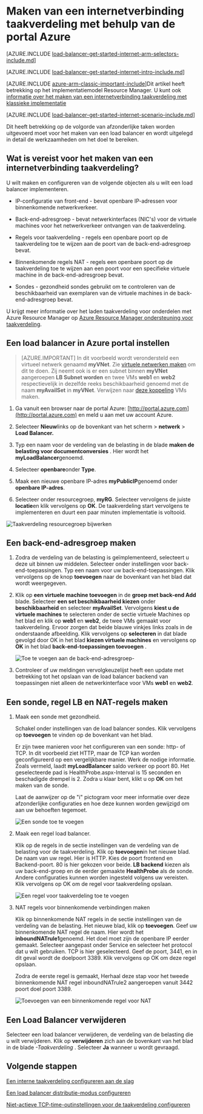 <properties
   pageTitle="Maak een internetgerichte taakverdeling in Resource Manager, met behulp van de portal Azure | Microsoft Azure"
   description="Informatie over het maken van een internetverbinding taakverdeling in Resource Manager, met behulp van de portal Azure"
   services="load-balancer"
   documentationCenter="na"
   authors="anavinahar"
   manager="narayan"
   editor=""
   tags="azure-resource-manager"
/>
<tags
   ms.service="load-balancer"
   ms.devlang="na"
   ms.topic="hero-article"
   ms.tgt_pltfrm="na"
   ms.workload="infrastructure-services"
   ms.date="09/14/2016"
   ms.author="annahar" />

# <a name="creating-an-internet-facing-load-balancer-using-the-azure-portal"></a>Maken van een internetverbinding taakverdeling met behulp van de portal Azure

[AZURE.INCLUDE [load-balancer-get-started-internet-arm-selectors-include.md](../../includes/load-balancer-get-started-internet-arm-selectors-include.md)]

[AZURE.INCLUDE [load-balancer-get-started-internet-intro-include.md](../../includes/load-balancer-get-started-internet-intro-include.md)]

[AZURE.INCLUDE [azure-arm-classic-important-include](../../includes/azure-arm-classic-important-include.md)]Dit artikel heeft betrekking op het implementatiemodel Resource Manager. U kunt ook [informatie over het maken van een internetverbinding taakverdeling met klassieke implementatie](load-balancer-get-started-internet-classic-portal.md)

[AZURE.INCLUDE [load-balancer-get-started-internet-scenario-include.md](../../includes/load-balancer-get-started-internet-scenario-include.md)]

Dit heeft betrekking op de volgorde van afzonderlijke taken worden uitgevoerd moet voor het maken van een load balancer en wordt uitgelegd in detail de werkzaamheden om het doel te bereiken.

## <a name="what-is-required-to-create-an-internet-facing-load-balancer"></a>Wat is vereist voor het maken van een internetverbinding taakverdeling?

U wilt maken en configureren van de volgende objecten als u wilt een load balancer implementeren.

- IP-configuratie van front-end - bevat openbare IP-adressen voor binnenkomende netwerkverkeer.

- Back-end-adresgroep - bevat netwerkinterfaces (NIC's) voor de virtuele machines voor het netwerkverkeer ontvangen van de taakverdeling.

- Regels voor taakverdeling - regels een openbare poort op de taakverdeling toe te wijzen aan de poort van de back-end-adresgroep bevat.

- Binnenkomende regels NAT - regels een openbare poort op de taakverdeling toe te wijzen aan een poort voor een specifieke virtuele machine in de back-end-adresgroep bevat.

- Sondes - gezondheid sondes gebruikt om te controleren van de beschikbaarheid van exemplaren van de virtuele machines in de back-end-adresgroep bevat.

U krijgt meer informatie over het laden taakverdeling voor onderdelen met Azure Resource Manager op [Azure Resource Manager ondersteuning voor taakverdeling](load-balancer-arm.md).


## <a name="set-up-a-load-balancer-in-azure-portal"></a>Een load balancer in Azure portal instellen

> [AZURE.IMPORTANT] In dit voorbeeld wordt verondersteld een virtueel netwerk genaamd **myVNet**. Zie [virtuele netwerken maken](../virtual-network/virtual-networks-create-vnet-arm-pportal.md) om dit te doen. Zij neemt ook is er een subnet binnen **myVNet** aangeroepen **LB Subnet worden** en twee VMs **web1** en **web2** respectievelijk in dezelfde reeks beschikbaarheid genoemd met de naam **myAvailSet** in **myVNet**. Verwijzen naar [deze koppeling](../virtual-machines/virtual-machines-windows-hero-tutorial.md) VMs maken.


1. Ga vanuit een browser naar de portal Azure: [http://portal.azure.com](http://portal.azure.com) en meld u aan met uw account Azure.

2. Selecteer **Nieuw**links op de bovenkant van het scherm > **netwerk** > **Load Balancer.**

3. Typ een naam voor de verdeling van de belasting in de blade **maken de belasting voor documentconversies** . Hier wordt het **myLoadBalancer**genoemd.

4. Selecteer **openbare**onder **Type**.

5. Maak een nieuwe openbare IP-adres **myPublicIP**genoemd onder **openbare IP-adres**.

6. Selecteer onder resourcegroep, **myRG**. Selecteer vervolgens de juiste **locatie**en klik vervolgens op **OK**. De taakverdeling start vervolgens te implementeren en duurt een paar minuten implementatie is voltooid.

![Taakverdeling resourcegroep bijwerken](./media/load-balancer-get-started-internet-portal/1-load-balancer.png)


## <a name="create-a-back-end-address-pool"></a>Een back-end-adresgroep maken

1. Zodra de verdeling van de belasting is geïmplementeerd, selecteert u deze uit binnen uw middelen. Selecteer onder instellingen voor back-end-toepassingen. Typ een naam voor uw back-end-toepassingen. Klik vervolgens op de knop **toevoegen** naar de bovenkant van het blad dat wordt weergegeven.

2. Klik op **een virtuele machine toevoegen** in de **groep met back-end Add** blade.  Selecteer **een set beschikbaarheid kiezen** onder **beschikbaarheid** en selecteer **myAvailSet**. Vervolgens **kiest u de virtuele machines** te selecteren onder de sectie virtuele Machines op het blad en klik op **web1** en **web2**, de twee VMs gemaakt voor taakverdeling. Ervoor zorgen dat beide blauwe vinkjes links zoals in de onderstaande afbeelding. Klik vervolgens op **selecteren** in dat blade gevolgd door OK in het blad **kiezen virtuele machines** en vervolgens op **OK** in het blad **back-end-toepassingen toevoegen** .

    ![Toe te voegen aan de back-end-adresgroep- ](./media/load-balancer-get-started-internet-portal/3-load-balancer-backend-02.png)

3. Controleer of uw meldingen vervolgkeuzelijst heeft een update met betrekking tot het opslaan van de load balancer backend van toepassingen niet alleen de netwerkinterface voor VMs **web1** en **web2**.


## <a name="create-a-probe-lb-rule-and-nat-rules"></a>Een sonde, regel LB en NAT-regels maken

1. Maak een sonde met gezondheid.

    Schakel onder instellingen van de load balancer sondes. Klik vervolgens op **toevoegen** te vinden op de bovenkant van het blad.

    Er zijn twee manieren voor het configureren van een sonde: http- of TCP. In dit voorbeeld ziet HTTP, maar de TCP kan worden geconfigureerd op een vergelijkbare manier.
    Werk de nodige informatie. Zoals vermeld, laadt **myLoadBalancer** saldo verkeer op poort 80. Het geselecteerde pad is HealthProbe.aspx-Interval is 15 seconden en beschadigde drempel is 2. Zodra u klaar bent, klikt u op **OK** om het maken van de sonde.

    Laat de aanwijzer op de "i" pictogram voor meer informatie over deze afzonderlijke configuraties en hoe deze kunnen worden gewijzigd om aan uw behoeften tegemoet.

    ![Een sonde toe te voegen](./media/load-balancer-get-started-internet-portal/4-load-balancer-probes.png)

2. Maak een regel load balancer.

    Klik op de regels in de sectie instellingen van de verdeling van de belasting voor de taakverdeling. Klik op **toevoegen**in het nieuwe blad. De naam van uw regel. Hier is HTTP. Kies de poort frontend en Backend-poort. 80 is hier gekozen voor beide. **LB backend** kiezen als uw back-end-groep en de eerder gemaakte **HealthProbe** als de sonde. Andere configuraties kunnen worden ingesteld volgens uw vereisten. Klik vervolgens op OK om de regel voor taakverdeling opslaan.

    ![Een regel voor taakverdeling toe te voegen](./media/load-balancer-get-started-internet-portal/5-load-balancing-rules.png)

3. NAT regels voor binnenkomende verbindingen maken

    Klik op binnenkomende NAT regels in de sectie instellingen van de verdeling van de belasting. Het nieuwe blad, klik op **toevoegen**. Geef uw binnenkomende NAT regel de naam. Hier wordt het **inboundNATrule1**genoemd. Het doel moet zijn de openbare IP eerder gemaakt. Selecteer aangepast onder Service en selecteer het protocol dat u wilt gebruiken. TCP is hier geselecteerd. Geef de poort, 3441, en in dit geval wordt de doelpoort 3389. Klik vervolgens op OK om deze regel opslaan.

    Zodra de eerste regel is gemaakt, Herhaal deze stap voor het tweede binnenkomende NAT regel inboundNATrule2 aangeroepen vanuit 3442 poort doel poort 3389.

    ![Toevoegen van een binnenkomende regel voor NAT](./media/load-balancer-get-started-internet-portal/6-load-balancer-inbound-nat-rules.png)

## <a name="remove-a-load-balancer"></a>Een Load Balancer verwijderen

Selecteer een load balancer verwijderen, de verdeling van de belasting die u wilt verwijderen. Klik op **verwijderen** zich aan de bovenkant van het blad in de blade *-Taakverdeling* . Selecteer **Ja** wanneer u wordt gevraagd.

## <a name="next-steps"></a>Volgende stappen

[Een interne taakverdeling configureren aan de slag](load-balancer-get-started-ilb-arm-cli.md)

[Een load balancer distributie-modus configureren](load-balancer-distribution-mode.md)

[Niet-actieve TCP-time-outinstellingen voor de taakverdeling configureren](load-balancer-tcp-idle-timeout.md)
